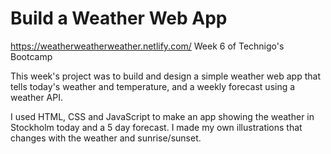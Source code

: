 # Build a Weather Web App

https://weatherweatherweather.netlify.com/
Week 6 of Technigo's Bootcamp

This week's project was to build and design a simple weather web app that tells today's weather and temperature, and a weekly forecast using a weather API.

I used HTML, CSS and JavaScript to make an app showing the weather in Stockholm today and a 5 day forecast. I made my own illustrations that changes with the weather and sunrise/sunset.
